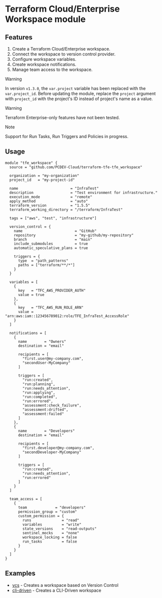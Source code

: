 # Terraform Cloud/Enterprise Workspace module

## Features
1. Create a Terraform Cloud/Enterprise workspace.
2. Connect the workspace to version control provider.
3. Configure workspace variables.
4. Create workspace notifications.
5. Manage team access to the workspace.

> [!WARNING]
>
> In version `v1.3.0`, the `var.project` variable has been replaced with the `var.project_id`.
> Before updating the module, replace the `project` argument with `project_id` with the project's ID instead of project's name as a value.

> [!WARNING]
> 
> Terraform Enterprise-only features have not been tested.

> [!NOTE]
>
> Support for Run Tasks, Run Triggers and Policies in progress.

## Usage

```hcl
module "tfe_workspace" {
  source = "github.com/PCDEV-Cloud/terraform-tfe-tfe_workspace"

  organization = "my-organization"
  project_id   = "my-project-id"

  name                        = "InfraTest"
  description                 = "Test environment for infrastructure."
  execution_mode              = "remote"
  apply_method                = "auto"
  terraform_version           = "1.5.5"
  terraform_working_directory = "/terraform/InfraTest"

  tags = ["aws", "test", "infrastructure"]

  version_control = {
    name                        = "GitHub"
    repository                  = "my-github/my-repository"
    branch                      = "main"
    include_submodules          = true
    automatic_speculative_plans = true

    triggers = {
      type  = "path_patterns"
      paths = ["terraform/**/*"]
    }
  }

  variables = [
    {
      key   = "TFC_AWS_PROVIDER_AUTH"
      value = true
    },
    {
      key   = "TFC_AWS_RUN_ROLE_ARN"
      value = "arn:aws:iam::123456789012:role/TFE_InfraTest_AccessRole"
    }
  ]

  notifications = [
    {
      name        = "Owners"
      destination = "email"

      recipients = [
        "first.user@my-company.com",
        "secondUser-MyCompany"
      ]

      triggers = [
        "run:created",
        "run:planning",
        "run:needs_attention",
        "run:applying",
        "run:completed",
        "run:errored",
        "assessment:check_failure",
        "assessment:drifted",
        "assessment:failed"
      ]
    },
    {
      name        = "Developers"
      destination = "email"

      recipients = [
        "first.developer@my-company.com",
        "secondDeveloper-MyCompany"
      ]

      triggers = [
        "run:created",
        "run:needs_attention",
        "run:errored"
      ]
    }
  ]

  team_access = [
    {
      team             = "developers"
      permission_group = "custom"
      custom_permission = {
        runs              = "read"
        variables         = "write"
        state_versions    = "read-outputs"
        sentinel_mocks    = "none"
        workspace_locking = false
        run_tasks         = false
      }
    }
  ]
}
```

## Examples

- [vcs](https://github.com/PCDEV-Cloud/terraform-tfe-tfe_workspace/tree/main/examples/vcs-driven) - Creates a workspace based on Version Control
- [cli-driven](https://github.com/PCDEV-Cloud/terraform-tfe-tfe_workspace/tree/main/examples/cli-driven) - Creates a CLI-Driven workspace
